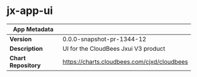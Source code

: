 # jx-app-ui

|App Metadata||
|---|---|
| **Version** | 0.0.0-snapshot-pr-1344-12 |
| **Description** | UI for the CloudBees Jxui V3 product |
| **Chart Repository** | https://charts.cloudbees.com/cjxd/cloudbees |
